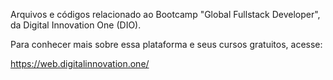 Arquivos e códigos relacionado ao Bootcamp "Global Fullstack Developer", da Digital Innovation One (DIO).

Para conhecer mais sobre essa plataforma e seus cursos gratuitos, acesse:

https://web.digitalinnovation.one/
